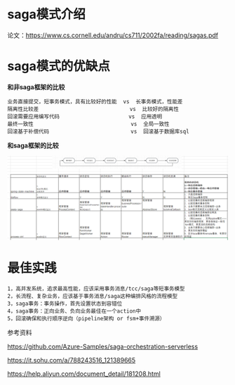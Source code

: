 # saga模式介绍

论文：https://www.cs.cornell.edu/andru/cs711/2002fa/reading/sagas.pdf

# saga模式的优缺点

**和非saga框架的比较**

    业务直接提交，短事务模式，具有比较好的性能  vs  长事务模式，性能差
    隔离性比较差                             vs  比较好的隔离性
    回滚需要应用编写代码                      vs  应用透明
    最终一致性                               vs  全局一致性 
    回滚基于补偿代码                          vs  回滚基于数据库sql 



**和saga框架的比较**

![img_1.png](sagaidff.png)
 
# 最佳实践

    1，高并发系统，追求最高性能，应该采用事务消息/tcc/saga等短事务模型
    2，长流程、复杂业务，应该基于事务消息/saga这种编排风格的流程模型
    3，saga事务：事务操作，首先设置状态到容错位
    4，saga事务：正向业务、负向业务最佳在一个action中
    5，回滚确保和执行顺序逆向（pipeline架构 or fsm+事件溯源）




参考资料

 https://github.com/Azure-Samples/saga-orchestration-serverless

https://it.sohu.com/a/788243516_121389665

https://help.aliyun.com/document_detail/181208.html